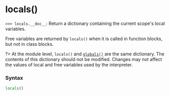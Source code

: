 # locals()

`>>> locals.__doc__`: Return a dictionary containing the current scope's local variables.

Free variables are returned by `locals()` when it is called in function blocks, but not in class blocks. 

?> At the module level, `locals()` and [`globals()`](/built-in-functions/globals.md) are the same dictionary. The contents of this dictionary should not be modified. Changes may not affect the values of local and free variables used by the interpreter.

### Syntax

```python
locals()
```